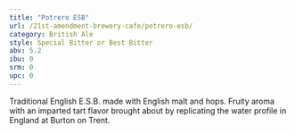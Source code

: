 ```yaml
---
title: "Potrero ESB"
url: /21st-amendment-brewery-cafe/potrero-esb/
category: British Ale
style: Special Bitter or Best Bitter
abv: 5.2
ibu: 0
srm: 0
upc: 0
---
```

Traditional English E.S.B. made with English malt and hops. Fruity aroma with an imparted tart flavor brought about by replicating the water profile in England at Burton on Trent.
